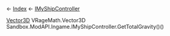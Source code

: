 ← [Index](Api-Index) ← [IMyShipController](Sandbox.ModAPI.Ingame.IMyShipController)

[Vector3D](VRageMath.Vector3D) VRageMath.Vector3D Sandbox.ModAPI.Ingame.IMyShipController.GetTotalGravity()()